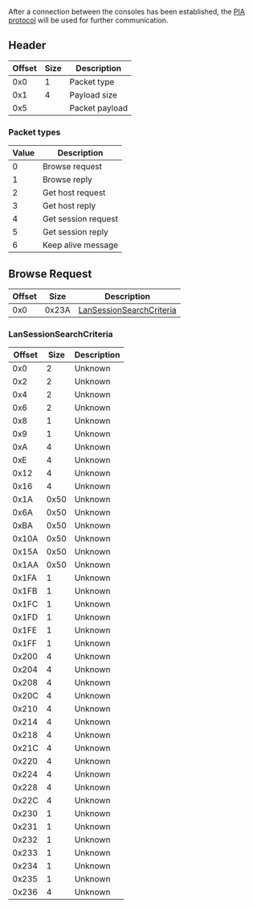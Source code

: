 After a connection between the consoles has been established, the [PIA protocol](PIA-Protocol) will be used for further communication.

## Header
| Offset | Size | Description |
| --- | --- | --- |
| 0x0 | 1 | Packet type |
| 0x1 | 4 | Payload size |
| 0x5 | | Packet payload |

### Packet types
| Value | Description |
| --- | --- |
| 0 | Browse request |
| 1 | Browse reply |
| 2 | Get host request |
| 3 | Get host reply |
| 4 | Get session request |
| 5 | Get session reply |
| 6 | Keep alive message |

## Browse Request
| Offset | Size | Description |
| --- | --- | --- |
| 0x0 | 0x23A | [LanSessionSearchCriteria](#lansessionsearchcriteria) |

### LanSessionSearchCriteria
| Offset | Size | Description |
| --- | --- | --- |
| 0x0 | 2 | Unknown |
| 0x2 | 2 | Unknown |
| 0x4 | 2 | Unknown |
| 0x6 | 2 | Unknown |
| 0x8 | 1 | Unknown |
| 0x9 | 1 | Unknown |
| 0xA | 4 | Unknown |
| 0xE | 4 | Unknown |
| 0x12 | 4 | Unknown |
| 0x16 | 4 | Unknown |
| 0x1A | 0x50 | Unknown |
| 0x6A | 0x50 | Unknown |
| 0xBA | 0x50 | Unknown |
| 0x10A | 0x50 | Unknown |
| 0x15A | 0x50 | Unknown |
| 0x1AA | 0x50 | Unknown |
| 0x1FA | 1 | Unknown |
| 0x1FB | 1 | Unknown |
| 0x1FC | 1 | Unknown |
| 0x1FD | 1 | Unknown |
| 0x1FE | 1 | Unknown |
| 0x1FF | 1 | Unknown |
| 0x200 | 4 | Unknown |
| 0x204 | 4 | Unknown |
| 0x208 | 4 | Unknown |
| 0x20C | 4 | Unknown |
| 0x210 | 4 | Unknown |
| 0x214 | 4 | Unknown |
| 0x218 | 4 | Unknown |
| 0x21C | 4 | Unknown |
| 0x220 | 4 | Unknown |
| 0x224 | 4 | Unknown |
| 0x228 | 4 | Unknown |
| 0x22C | 4 | Unknown |
| 0x230 | 1 | Unknown |
| 0x231 | 1 | Unknown |
| 0x232 | 1 | Unknown |
| 0x233 | 1 | Unknown |
| 0x234 | 1 | Unknown |
| 0x235 | 1 | Unknown |
| 0x236 | 4 | Unknown |